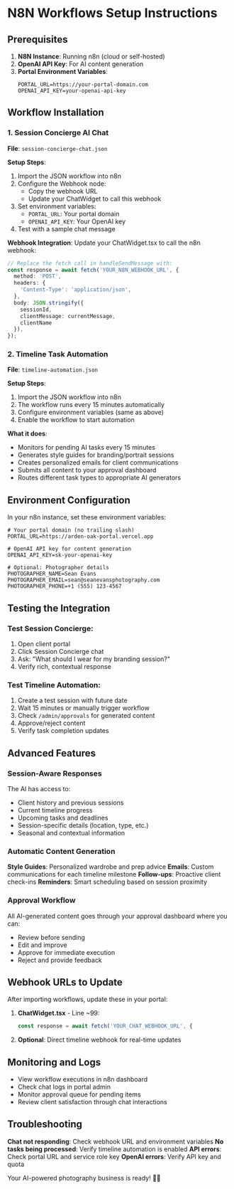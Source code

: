 # N8N Workflows Setup Instructions

## Prerequisites

1. **N8N Instance**: Running n8n (cloud or self-hosted)
2. **OpenAI API Key**: For AI content generation
3. **Portal Environment Variables**:
   ```env
   PORTAL_URL=https://your-portal-domain.com
   OPENAI_API_KEY=your-openai-api-key
   ```

## Workflow Installation

### 1. Session Concierge AI Chat

**File**: `session-concierge-chat.json`

**Setup Steps**:
1. Import the JSON workflow into n8n
2. Configure the Webhook node:
   - Copy the webhook URL
   - Update your ChatWidget to call this webhook
3. Set environment variables:
   - `PORTAL_URL`: Your portal domain
   - `OPENAI_API_KEY`: Your OpenAI key
4. Test with a sample chat message

**Webhook Integration**:
Update your ChatWidget.tsx to call the n8n webhook:
```typescript
// Replace the fetch call in handleSendMessage with:
const response = await fetch('YOUR_N8N_WEBHOOK_URL', {
  method: 'POST',
  headers: {
    'Content-Type': 'application/json',
  },
  body: JSON.stringify({
    sessionId,
    clientMessage: currentMessage,
    clientName
  }),
});
```

### 2. Timeline Task Automation

**File**: `timeline-automation.json`

**Setup Steps**:
1. Import the JSON workflow into n8n
2. The workflow runs every 15 minutes automatically
3. Configure environment variables (same as above)
4. Enable the workflow to start automation

**What it does**:
- Monitors for pending AI tasks every 15 minutes
- Generates style guides for branding/portrait sessions
- Creates personalized emails for client communications
- Submits all content to your approval dashboard
- Routes different task types to appropriate AI generators

## Environment Configuration

In your n8n instance, set these environment variables:

```env
# Your portal domain (no trailing slash)
PORTAL_URL=https://arden-oak-portal.vercel.app

# OpenAI API key for content generation
OPENAI_API_KEY=sk-your-openai-key

# Optional: Photographer details
PHOTOGRAPHER_NAME=Sean Evans
PHOTOGRAPHER_EMAIL=sean@seanevansphotography.com
PHOTOGRAPHER_PHONE=+1 (555) 123-4567
```

## Testing the Integration

### Test Session Concierge:
1. Open client portal
2. Click Session Concierge chat
3. Ask: "What should I wear for my branding session?"
4. Verify rich, contextual response

### Test Timeline Automation:
1. Create a test session with future date
2. Wait 15 minutes or manually trigger workflow
3. Check `/admin/approvals` for generated content
4. Approve/reject content
5. Verify task completion updates

## Advanced Features

### Session-Aware Responses
The AI has access to:
- Client history and previous sessions
- Current timeline progress
- Upcoming tasks and deadlines
- Session-specific details (location, type, etc.)
- Seasonal and contextual information

### Automatic Content Generation
**Style Guides**: Personalized wardrobe and prep advice
**Emails**: Custom communications for each timeline milestone
**Follow-ups**: Proactive client check-ins
**Reminders**: Smart scheduling based on session proximity

### Approval Workflow
All AI-generated content goes through your approval dashboard where you can:
- Review before sending
- Edit and improve
- Approve for immediate execution
- Reject and provide feedback

## Webhook URLs to Update

After importing workflows, update these in your portal:

1. **ChatWidget.tsx** - Line ~99:
   ```typescript
   const response = await fetch('YOUR_CHAT_WEBHOOK_URL', {
   ```

2. **Optional**: Direct timeline webhook for real-time updates

## Monitoring and Logs

- View workflow executions in n8n dashboard
- Check chat logs in portal admin
- Monitor approval queue for pending items
- Review client satisfaction through chat interactions

## Troubleshooting

**Chat not responding**: Check webhook URL and environment variables
**No tasks being processed**: Verify timeline automation is enabled
**API errors**: Check portal URL and service role key
**OpenAI errors**: Verify API key and quota

Your AI-powered photography business is ready! 🤖📸